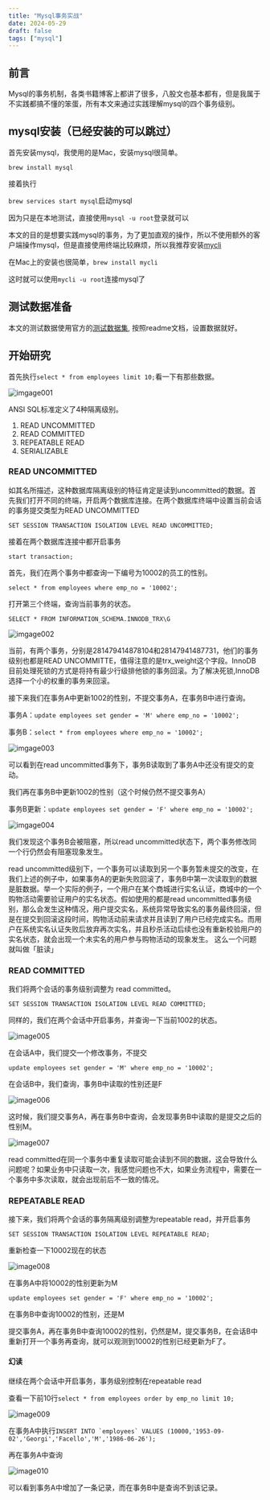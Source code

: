 ```yaml
---
title: "Mysql事务实战"
date: 2024-05-29
draft: false
tags: ["mysql"]
---
```

## 前言

Mysql的事务机制，各类书籍博客上都讲了很多，八股文也基本都有，但是我属于不实践都搞不懂的笨蛋，所有本文来通过实践理解mysql的四个事务级别。

## mysql安装（已经安装的可以跳过）

首先安装mysql，我使用的是Mac，安装mysql很简单。

```brew install mysql```

接着执行

```brew services start mysql```启动mysql

因为只是在本地测试，直接使用```mysql -u root```登录就可以

本文的目的是想要实践mysql的事务，为了更加直观的操作，所以不使用额外的客户端操作mysql，但是直接使用终端比较麻烦，所以我推荐安装[mycli](https://www.mycli.net/)

在Mac上的安装也很简单，```brew install mycli```

这时就可以使用```mycli -u root```连接mysql了

## 测试数据准备

本文的测试数据使用官方的[测试数据集](https://github.com/datacharmer/test_db), 按照readme文档，设置数据就好。

## 开始研究

首先执行```select * from employees limit 10;```看一下有那些数据。

![imgage001](/img/2024/05/image001.png)

ANSI SQL标准定义了4种隔离级别。

1. READ UNCOMMITTED
2. READ COMMITTED
3. REPEATABLE READ
4. SERIALIZABLE

### READ UNCOMMITTED

如其名所描述，这种数据库隔离级别的特征肯定是读到uncommitted的数据。首先我们打开不同的终端，开启两个数据库连接。在两个数据库终端中设置当前会话的事务提交类型为READ UNCOMMITTED

```SET SESSION TRANSACTION ISOLATION LEVEL READ UNCOMMITTED;```

接着在两个数据库连接中都开启事务

```start transaction;```

首先，我们在两个事务中都查询一下编号为10002的员工的性别。

```select * from employees where emp_no = '10002';```

打开第三个终端，查询当前事务的状态。

```SELECT * FROM INFORMATION_SCHEMA.INNODB_TRX\G```

![imgage002](/img/2024/05/image002.png)

当前，有两个事务，分别是281479414878104和28147941487731，他们的事务级别也都是READ UNCOMMITTE，值得注意的是trx_weight这个字段。InnoDB目前处理死锁的方式是将持有最少行级排他锁的事务回滚。为了解决死锁,InnoDB 选择一个小的权重的事务来回滚。

接下来我们在事务A中更新1002的性别，不提交事务A，在事务B中进行查询。

事务A：```update employees set gender = 'M' where emp_no = '10002';```

事务B：```select * from employees where emp_no = '10002';```

![imgage003](/img/2024/05/image003.png)

可以看到在read uncommitted事务下，事务B读取到了事务A中还没有提交的变动。

我们再在事务B中更新1002的性别（这个时候仍然不提交事务A）

事务B更新：```update employees set gender = 'F' where emp_no = '10002';```

![imgage004](/img/2024/05/image004.png)

我们发现这个事务B会被阻塞，所以read uncommitted状态下，两个事务修改同一个行仍然会有阻塞现象发生。

read uncommitted级别下，一个事务可以读取到另一个事务暂未提交的改变，在我们上述的例子中，如果事务A的更新失败回滚了，事务B中第一次读取到的数据是脏数据。举一个实际的例子，一个用户在某个商城进行实名认证，商城中的一个购物活动需要验证用户的实名状态。假如使用的都是read uncommitted事务级别，那么会发生这种情况，用户提交实名，系统异常导致实名的事务最终回滚，但是在提交到回滚这段时间，购物活动前来请求并且读到了用户已经完成实名。而用户在系统实名认证失败后放弃再次实名，并且秒杀活动后续也没有重新校验用户的实名状态，就会出现一个未实名的用户参与购物活动的现象发生。
这么一个问题就叫做「脏读」

### READ COMMITTED

我们将两个会话的事务级别调整为 read committed。

```SET SESSION TRANSACTION ISOLATION LEVEL READ COMMITTED;```

同样的，我们在两个会话中开启事务，并查询一下当前1002的状态。

![image005](/img/2024/05/image005.png)

在会话A中，我们提交一个修改事务，不提交

```update employees set gender = 'M' where emp_no = '10002';```

在会话B中，我们查询，事务B中读取的性别还是F

![image006](/img/2024/05/image006.png)

这时候，我们提交事务A，再在事务B中查询，会发现事务B中读取的是提交之后的性别M。

![image007](/img/2024/05/image007.png)

read committed在同一个事务中重复读取可能会读到不同的数据，这会导致什么问题呢？如果业务中只读取一次，我感觉问题也不大，如果业务流程中，需要在一个事务中多次读取，就会出现前后不一致的情况。

### REPEATABLE READ

接下来，我们将两个会话的事务隔离级别调整为repeatable read，并开启事务

```SET SESSION TRANSACTION ISOLATION LEVEL REPEATABLE READ;```

重新检查一下10002现在的状态

![image008](/img/2024/05/image008.png)

在事务A中将10002的性别更新为M

```update employees set gender = 'F' where emp_no = '10002';```

在事务B中查询10002的性别，还是M

提交事务A，再在事务B中查询10002的性别，仍然是M，提交事务B，在会话B中重新打开一个事务再查询，就可以观测到10002的性别已经更新为F了。

#### 幻读

继续在两个会话中开启事务，事务级别控制在repeatable read

查看一下前10行```select * from employees order by emp_no limit 10;```

![image009](/img/2024/05/image009.png)

在事务A中执行```INSERT INTO `employees` VALUES (10000,'1953-09-02','Georgi','Facello','M','1986-06-26');```

再在事务A中查询

![image010](/img/2024/05/image010.png)

可以看到事务A中增加了一条记录，而在事务B中是查询不到该记录。

